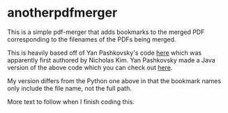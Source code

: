 # anotherpdfmerger

This is a simple pdf-merger that adds bookmarks to the merged PDF
corresponding to the filenames of the PDFs being merged.

This is heavily based off of Yan Pashkovsky's code
[here](https://superuser.com/questions/1009939/how-to-merge-pdfs-and-create-bookmarks-for-each-input-file-in-output-file-linu)
which was apparently first authored by Nicholas Kim. Yan Pashkovsky made
a Java version of the above code which you can check out
[here](https://github.com/Yanpas/PdfMerger).

My version differs from the Python one above in that the bookmark names
only include the file name, not the full path.

More text to follow when I finish coding this.
